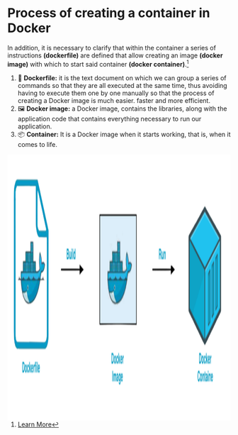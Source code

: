 # Process of creating a container in Docker

In addition, it is necessary to clarify that within the container a series of instructions **(dockerfile)** are defined that allow creating an image **(docker image)** with which to start said container **(docker container)**.[^1]

1. 🐳 **Dockerfile:** it is the text document on which we can group a series of commands so that they are all executed at the same time, thus avoiding having to execute them one by one manually so that the process of creating a Docker image is much easier. faster and more efficient.
2. 🖼️ **Docker image:** a Docker image, contains the libraries, along with the application code that contains everything necessary to run our application.
3. 📦 **Container:** It is a Docker image when it starts working, that is, when it comes to life.


<div id="centrado">
  <img src="/images/docker-flow.png" align="right" width="600" height="600"/>
</div>

<style>
centrado {
  position: relative;
  margin: 0 auto;
  height: 100px;
  width: 100px;
}
</style>

<link href="styles/style.css" rel="stylesheet" type="text/css" />

[^1]: [Learn More](https://profile.es/blog/que_es_docker/)

<!--
Además, es necesario aclarar que dentro del contenedor se definen una serie de instrucciones **(dockerfile)** que permiten crear una imagen **(docker image)** con la cual iniciar dicho contenedor **(docker container)**.

1. 🐳 **Dockerfile:** es el documento de texto sobre el que podemos agrupar una serie de comandos para que se ejecuten todos a la vez, evitando así tener que ejecutarlos uno a uno manualmente para que el proceso de creación una imagen de Docker es mucho más fácil. más rápido y más eficiente.
2. 🖼️ **Imagen de Docker:** una imagen de Docker, contiene las bibliotecas, junto con el código de la aplicación que contiene todo lo necesario para ejecutar nuestra aplicación.
3. 📦 **Contenedor:** Es una imagen de Docker cuando empieza a funcionar, es decir, cuando cobra vida.
-->